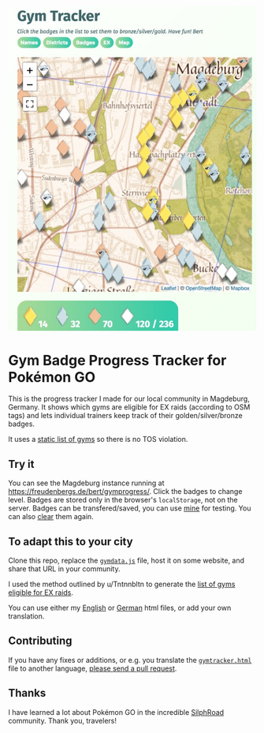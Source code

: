 ![Screenshot](docs/screenshot.jpg)

# Gym Badge Progress Tracker for Pokémon GO

This is the progress tracker I made for our local community in Magdeburg, Germany.
It shows which gyms are eligible for EX raids (according to OSM tags)
and lets individual trainers keep track of their golden/silver/bronze badges.

It uses a [static list of gyms](gymdata.js) so there is no TOS violation. 

## Try it

You can see the Magdeburg instance running at https://freudenbergs.de/bert/gymprogress/.
Click the badges to change level.
Badges are stored only in the browser's `localStorage`, not on the server.
Badges can be transfered/saved, you can use [mine](https://freudenbergs.de/bert/gymprogress/?2021001101110203000010001110201301000300200011111100011100101102200120330110032211101001000220211000101000100002101011000200010100223010000020001010122221121000210200100310110100223122111133010222001010330111100031001000000200) for testing.
You can also [clear](https://freudenbergs.de/bert/gymprogress/?0) them again.

## To adapt this to your city

Clone this repo, replace the [`gymdata.js`](gymdata.js) file, host it on some website, and share that URL in your community.

I used the method outlined by u/Tntnnbltn to generate the [list of gyms eligible for
EX raids](https://www.reddit.com/r/TheSilphRoad/comments/7ojuoi/how_to_determine_which_gyms_are_eligible_from_ex/).

You can use either my [English](gymtracker-en.html) or [German](gymtracker-de.html) html files, or add your own translation.

## Contributing

If you have any fixes or additions, or e.g. you translate the [`gymtracker.html`](gymtracker-en.html) file to another language,
[please send a pull request](https://github.com/bertfreudenberg/gymprogress/pulls).

## Thanks

I have learned a lot about Pokémon GO in the incredible [SilphRoad](https://www.reddit.com/r/TheSilphRoad) community.
Thank you, travelers!
